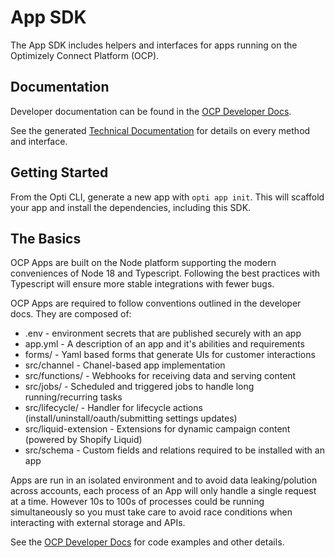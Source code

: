 # App SDK
The App SDK includes helpers and interfaces for apps running on the Optimizely Connect Platform (OCP).

## Documentation
Developer documentation can be found in the [OCP Developer Docs](https://docs.developers.optimizely.com/digital-experience-platform/v1.5.0-optimizely-data-platform/docs/ocp-welcome).

See the generated [Technical Documentation](https://app-sdk.docs.developers.zaius.com/latest/) for details on every method and interface.

## Getting Started

From the Opti CLI, generate a new app with `opti app init`. This will
scaffold your app and install the dependencies, including this SDK.

## The Basics

OCP Apps are built on the Node platform supporting the modern conveniences of Node 18 and Typescript. Following the best practices with Typescript will ensure more stable integrations with fewer bugs.

OCP Apps are required to follow conventions outlined in the developer docs. They are composed of:
* .env - environment secrets that are published securely with an app
* app.yml - A description of an app and it's abilities and requirements
* forms/ - Yaml based forms that generate UIs for customer interactions
* src/channel - Chanel-based app implementation
* src/functions/ - Webhooks for receiving data and serving content
* src/jobs/ - Scheduled and triggered jobs to handle long running/recurring tasks
* src/lifecycle/ - Handler for lifecycle actions (install/uninstall/oauth/submitting settings updates)
* src/liquid-extension - Extensions for dynamic campaign content (powered by Shopify Liquid)
* src/schema - Custom fields and relations required to be installed with an app

Apps are run in an isolated environment and to avoid data leaking/polution across accounts, each process of an App will only handle a single request at a time. However 10s to 100s of processes could be running simultaneously so you must take care to avoid race conditions when interacting with external storage and APIs.

See the [OCP Developer Docs](https://docs.developers.optimizely.com/digital-experience-platform/v1.5.0-optimizely-data-platform/docs/ocp-welcome) for code examples and other details.
